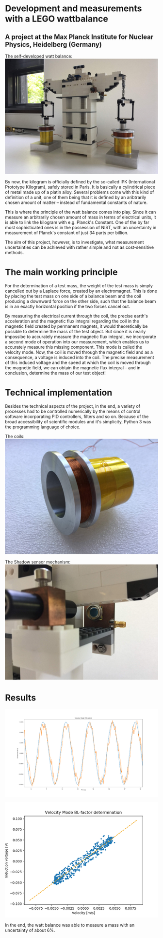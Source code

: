 # Development and measurements with a LEGO wattbalance
## A project at the Max Planck Institute for Nuclear Physics, Heidelberg (Germany)

The self-developed watt balance: 
![Watt balance](https://github.com/maxvwolff/LegoWattBalanceMPIK/blob/master/Assetes/img/IMG_5068.JPG)

By now, the kilogram is officially defined by the so-called IPK (International Prototype Kilogram), safely stored in Paris. It is basically a cylindrical piece of metal made up of a platin alloy.
Several problems come with this kind of definition of a unit, one of them being that it is defined by an aribtrarily chosen amount of matter – instead of fundamental constants of nature.

This is where the principle of the watt balance comes into play. Since it can measure an arbitrarily chosen amount of mass in terms of electrical units, it is able to link the kilogram with e.g. Planck's Constant.
One of the by far most sophisticated ones is in the possession of NIST, with an uncertainty in measurement of Planck's constant of just 34 parts per billion.

The aim of this project, however, is to investigate, what measurement uncertainties can be achieved with rather simple and not as cost-sensitive methods.

# The main working principle

For the determination of a test mass, the weight of the test mass is simply cancelled out by a Laplace force, created by an electromagnet.
This is done by placing the test mass on one side of a balance beam and the coil producing a downward force on the other side, such that the balance beam is in an exactly horizontal position if the two forces cancel out.

By measuring the electrical current through the coil, the precise earth's acceleration and the magnetic flux integral regarding the coil in the magnetic field created by permanent magnets, it would theoretically be possible to
determine the mass of the test object. But since it is nearly impossibe to accurately measure the magnetic flux integral, we incorporate a second mode of operation into our measurement, which enables us to accurately measure this
missing component. This mode is called the velocity mode. Now, the coil is moved through the magnetic field and as a consequence, a voltage is induced into the coil.
The precise measurement of this induced voltage and the speed at which the coil is moved through the magnetic field, we can obtain the magnetic flux integral – and in conclusion, determine the mass of our test object!

# Technical implementation
Besides the technical aspects of the project, in the end, a variety of processes had to be controlled numerically by the means of control software incorporating PID controllers, filters and so on.
Because of the broad accessibility of scientific modules and it's simplicity, Python 3 was the programming language of choice.

The coils:
![Coils](https://github.com/maxvwolff/LegoWattBalanceMPIK/blob/master/Assetes/img/IMG_5058.JPG)


The Shadow sensor mechanism:
![Shadow Sensor](https://github.com/maxvwolff/LegoWattBalanceMPIK/blob/master/Assetes/img/IMG_5070.JPG)

# Results

![PID control](https://github.com/maxvwolff/LegoWattBalanceMPIK/blob/master/Assetes/img/veloPIDtest2_corrected.png)

![BL determination](https://github.com/maxvwolff/LegoWattBalanceMPIK/blob/master/Assetes/img/veltest1.png)

In the end, the watt balance was able to measure a mass with an uncertainty of about 6%.
